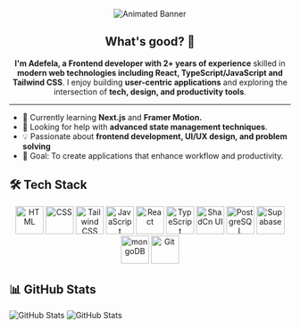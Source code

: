 <p align="center">
  <img src="assets/yutaokkotsu2.gif" alt="Animated Banner" />
</p>

<div align="center">

## What's good? 🤙

</div>

<div align="center">

**I'm Adefela, a Frontend developer with 2+ years of experience** skilled in **modern web technologies including React, TypeScript/JavaScript and Tailwind CSS**. I enjoy building **user-centric applications** and exploring the intersection of **tech, design, and productivity tools**.

</div>

---

- 🌱 Currently learning **Next.js** and **Framer Motion.**
- 🤝 Looking for help with **advanced state management techniques**.
- 💡 Passionate about **frontend development, UI/UX design, and problem solving**
- 🎯 Goal: To create applications that enhance workflow and productivity.

## 🛠️ Tech Stack

<p align="center">
	<img width="50" src="https://raw.githubusercontent.com/marwin1991/profile-technology-icons/refs/heads/main/icons/html.png" alt="HTML" title="HTML"/>
	<img width="50" src="https://raw.githubusercontent.com/marwin1991/profile-technology-icons/refs/heads/main/icons/css.png" alt="CSS" title="CSS"/>
	<img width="50" src="https://raw.githubusercontent.com/marwin1991/profile-technology-icons/refs/heads/main/icons/tailwind_css.png" alt="Tailwind CSS" title="Tailwind CSS"/>
	<img width="50" src="https://raw.githubusercontent.com/marwin1991/profile-technology-icons/refs/heads/main/icons/javascript.png" alt="JavaScript" title="JavaScript"/>
	<img width="50" src="https://raw.githubusercontent.com/marwin1991/profile-technology-icons/refs/heads/main/icons/react.png" alt="React" title="React"/>
	<img width="50" src="https://raw.githubusercontent.com/marwin1991/profile-technology-icons/refs/heads/main/icons/typescript.png" alt="TypeScript" title="TypeScript"/>
  <img width="50" src="https://raw.githubusercontent.com/marwin1991/profile-technology-icons/refs/heads/main/icons/shadcn_ui.png" alt="ShadCn UI" title="ShadCn UI"/>
	<img width="50" src="https://raw.githubusercontent.com/marwin1991/profile-technology-icons/refs/heads/main/icons/postgresql.png" alt="PostgreSQL" title="PostgreSQL"/>
  <img width="50" src="https://raw.githubusercontent.com/marwin1991/profile-technology-icons/refs/heads/main/icons/supabase.png" alt="Supabase" title="Supabase"/>
	<img width="50" src="https://raw.githubusercontent.com/marwin1991/profile-technology-icons/refs/heads/main/icons/mongodb.png" alt="mongoDB" title="mongoDB"/>
  <img width="50" src="https://raw.githubusercontent.com/marwin1991/profile-technology-icons/refs/heads/main/icons/git.png" alt="Git" title="Git"/>
</p>

## 📊 GitHub Stats

![GitHub Stats](https://github-readme-stats.vercel.app/api?username=clovereighthundred&theme=nightowl&show_icons=true&hide_border=true&count_private=true)
![GitHub Stats](https://github-readme-stats.vercel.app/api/top-langs/?username=clovereighthundred&theme=nightowl&show_icons=true&hide_border=true&layout=compact)

